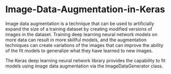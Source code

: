 # Image-Data-Augmentation-in-Keras
Image data augmentation is a technique that can be used to artificially expand the size of a training dataset by creating modified versions of images in the dataset.
Training deep learning neural network models on more data can result in more skillful models, and the augmentation techniques can create variations of the images that can improve the ability of the fit models to generalize what they have learned to new images.

The Keras deep learning neural network library provides the capability to fit models using image data augmentation via the ImageDataGenerator class.
